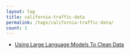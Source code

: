 ```yaml
---
layout: tag
title: california-traffic-data
permalink: /tags/california-traffic-data/
count: 1
---
```


- [Using Large Language Models To Clean Data](https://alexgude.com/blog/large-language-models-for-data-cleaning/)
